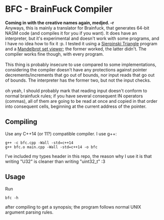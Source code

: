 # BFC - BrainFuck Compiler

<strong>Coming in with the creative names again, medjed. -r</strong><br />
Anyways, this is mainly a translator for Brainfuck, that
generates 64-bit NASM code (and compiles it for you if you want). It does
have an interpreter, but it's experimental and doesn't work
with some programs, and I have no idea how to fix it :p. I tested it
using a
[Sierpinski Triangle](http://www.hevanet.com/cristofd/brainfuck/sierpinski.b)
program and a
[Mandelbrot set viewer](https://github.com/ErikDubbelboer/brainfuck-jit/blob/master/mandelbrot.bf);
the former worked, the latter didn't.
The compiler works fine though, with every program.<br /><br />
This thing is probably insecure to use compared to some implementations,
considering the compiler doesn't have any protections against pointer
decrements/increments that go out of bounds, nor input reads that go out
of bounds. The interpreter has the former two, but not the input checks.<br /><br />
oh yeah, I should probably mark that reading input doesn't conform to
normal brainfuck rules; if you have several consequent IN operators
(commas), all of them are going to be read at once and copied in that
order into consequent cells, beginning at the current address of the
pointer.<br />
## Compiling
Use any C++14 (or 11?) compatible compiler.
I use g++:
```
g++ -c bfc.cpp -Wall -std=c++14
g++ bfc.o main.cpp -Wall -std=c++14 -o bfc
```
I've included my types header in this repo, the reason why I use it is
that writing "U32" is cleaner than writing "uint32_t" :3<br />

## Usage

Run
```
bfc -h
```
after compiling to get a synopsis; the program follows normal UNIX
argument parsing rules.
